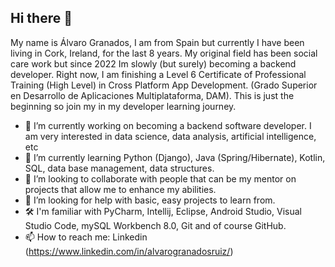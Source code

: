 ## Hi there 👋

My name is Álvaro Granados, I am from Spain but currently I have been living in Cork, Ireland, for the last 8 years. My original field has been social care work but since 2022 Im slowly (but surely) becoming a backend developer. Right now, I am finishing a Level 6 Certificate of Professional Training (High Level) in Cross Platform App Development. (Grado Superior en Desarrollo de Aplicaciones Multiplataforma, DAM). This is just the beginning so join my in my developer learning journey.

- 🔭 I’m currently working on becoming a backend software developer. I am very interested in data science, data analysis, artificial intelligence, etc
- 🌱 I’m currently learning Python (Django), Java (Spring/Hibernate), Kotlin, SQL, data base management, data structures.
- 👯 I’m looking to collaborate with people that can be my mentor on projects that allow me to enhance my abilities.
- 🤔 I’m looking for help with basic, easy projects to learn from.
- 🛠️ I'm familiar with PyCharm, Intellij, Eclipse, Android Studio, Visual Studio Code, mySQL Workbench 8.0, Git and of course GitHub.
- 📫 How to reach me: Linkedin (https://www.linkedin.com/in/alvarogranadosruiz/)

